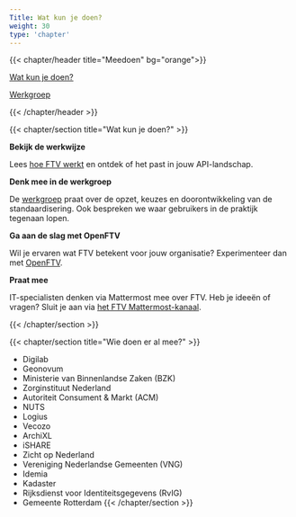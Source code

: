 ```yaml
---
Title: Wat kun je doen?
weight: 30
type: 'chapter'
---
```


{{< chapter/header title="Meedoen" bg="orange">}}

<div class="sub-navigation-tab-selected utrecht-paragraph pt-1 sub-navigation-tab">
   <p>
      <a href="../wat_kun_je_doen">Wat kun je doen?</a> 
   </p>
</div>
<div class="utrecht-paragraph pt-1 sub-navigation-tab">
   <p>
      <a href="../Werkgroep">Werkgroep</a>
   </p>
</div>

{{< /chapter/header >}}

{{< chapter/section title="Wat kun je doen?" >}}

**Bekijk de werkwijze**

Lees [hoe FTV werkt](../methodiek) en ontdek of het past in jouw API-landschap.

**Denk mee in de werkgroep**

De [werkgroep](werkgroep) praat over de opzet, keuzes en doorontwikkeling van de standaardisering. Ook bespreken we waar gebruikers in de praktijk tegenaan lopen.

**Ga aan de slag met OpenFTV**

Wil je ervaren wat FTV betekent voor jouw organisatie? Experimenteer dan met [OpenFTV](../toepassen/openftv).

**Praat mee**

IT-specialisten denken via Mattermost mee over FTV. Heb je ideeën of vragen? Sluit je aan via [ het FTV Mattermost-kanaal](https://digilab.overheid.nl/chat/digilab/channels/federatieve-toegangsverlening).

{{< /chapter/section >}}

{{< chapter/section title="Wie doen er al mee?" >}}
- Digilab
- Geonovum
- Ministerie van Binnenlandse Zaken (BZK)
- Zorginstituut Nederland
- Autoriteit Consument & Markt (ACM)
- NUTS
- Logius
- Vecozo
- ArchiXL
- iSHARE
- Zicht op Nederland
- Vereniging Nederlandse Gemeenten (VNG)
- Idemia
- Kadaster
- Rijksdienst voor Identiteitsgegevens (RvIG)
- Gemeente Rotterdam
{{< /chapter/section >}}
